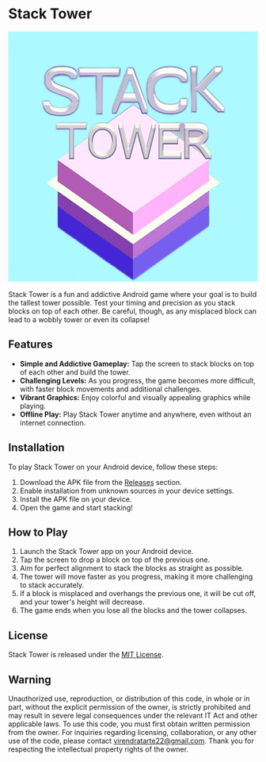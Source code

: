 # Stack Tower

![Stack Tower Logo](app/src/main/res/drawable-v24/logo.png)

Stack Tower is a fun and addictive Android game where your goal is to build the tallest tower possible. Test your timing and precision as you stack blocks on top of each other. Be careful, though, as any misplaced block can lead to a wobbly tower or even its collapse!

## Features

- **Simple and Addictive Gameplay:** Tap the screen to stack blocks on top of each other and build the tower.
- **Challenging Levels:** As you progress, the game becomes more difficult, with faster block movements and additional challenges.
- **Vibrant Graphics:** Enjoy colorful and visually appealing graphics while playing.
- **Offline Play:** Play Stack Tower anytime and anywhere, even without an internet connection.


## Installation

To play Stack Tower on your Android device, follow these steps:

1. Download the APK file from the [Releases](app/Stack-Tower.apk) section.
2. Enable installation from unknown sources in your device settings.
3. Install the APK file on your device.
4. Open the game and start stacking!

## How to Play

1. Launch the Stack Tower app on your Android device.
2. Tap the screen to drop a block on top of the previous one.
3. Aim for perfect alignment to stack the blocks as straight as possible.
4. The tower will move faster as you progress, making it more challenging to stack accurately.
5. If a block is misplaced and overhangs the previous one, it will be cut off, and your tower's height will decrease.
6. The game ends when you lose all the blocks and the tower collapses.



## License

Stack Tower is released under the [MIT License](./LICENSE).



## Warning

Unauthorized use, reproduction, or distribution of this code, in whole or in part, without the explicit permission of the owner, is strictly prohibited and may result in severe legal consequences under the relevant IT Act and other applicable laws.
To use this code, you must first obtain written permission from the owner. For inquiries regarding licensing, collaboration, or any other use of the code, please contact virendratarte22@gmail.com.
Thank you for respecting the intellectual property rights of the owner.
